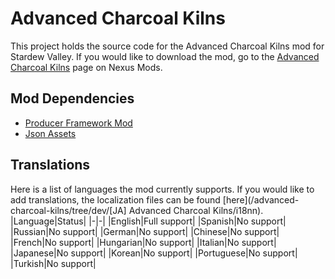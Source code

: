 # Advanced Charcoal Kilns
This project holds the source code for the Advanced Charcoal Kilns mod for Stardew Valley. If you would like to download the mod, go to the [Advanced Charcoal Kilns](https://www.nexusmods.com/stardewvalley/mods/9617) page on Nexus Mods.

## Mod Dependencies
* [Producer Framework Mod](https://www.nexusmods.com/stardewvalley/mods/4970)
* [Json Assets](https://www.nexusmods.com/stardewvalley/mods/1720)

## Translations
Here is a list of languages the mod currently supports. If you would like to add translations, the localization files can be found [here](/advanced-charcoal-kilns/tree/dev/[JA] Advanced Charcoal Kilns/i18nn).
|Language|Status|
|-|-|
|English|Full support|
|Spanish|No support|
|Russian|No support|
|German|No support|
|Chinese|No support|
|French|No support|
|Hungarian|No support|
|Italian|No support|
|Japanese|No support|
|Korean|No support|
|Portuguese|No support|
|Turkish|No support|
